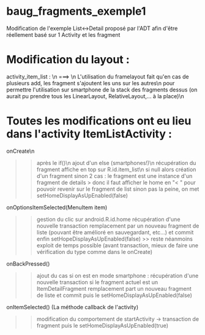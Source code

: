 baug_fragments_exemple1
=======================

Modification de l'exemple List&lt;->Detail proposé par l'ADT afin d'être réellement basé sur 1 Activity et les fragment


Modification du layout :
========================
activity_item_list : \n
<fragment /> ===> <FrameLayout />\n
L'utilisation du framelayout fait qu'en cas de plusieurs add, les fragment s'ajoutent les uns sur les autres\n
pour permettre l'utilisation sur smartphone de la stack des fragments dessus (on aurait pu prendre tous les LinearLayout, RelativeLayout,... à la place)\n

Toutes les modifications ont eu lieu dans l'activity ItemListActivity :
=======================================================================

onCreate\n
>>après le if()\n
>>ajout d'un else (smartphones!)\n
>>récupération du fragment affiche en top sur R.id.item_list\n
>> si null
>>  alors création d'un fragment
>> sinon 2 cas :
>> le fragment est une instance d'un fragment de details > donc il faut afficher le home en "< " pour pouvoir revenir sur le fragment de list
>> sinon pas la peine, on met setHomeDisplayAsUpEnabled(false)


onOptionsItemSelected(MenuItem item)
>> gestion du clic sur android.R.id.home
>> récupération d'une nouvelle transaction
>> remplacement par un nouveau fragment de liste (pouvant être amélioré en sauvegardant, etc...)
>> et commit
>> enfin setHopeDisplayAsUpEnabled(false) >> reste néanmoins exploit de temps possible (avant transaction, mieux de faire une vérification du type comme dans le onCreate)
    
onBackPressed()
>> ajout du cas si on est en mode smartphone :
>>    récupération d'une nouvelle transaction si le fragment actuel est un ItemDetailFragment
>>    remplacement part un nouveau fragment de liste
>>    et commit
>>    puis le setHomeDisplayAsUpEnabled(false)

onItemSelected() (La méthode callback de l'activity)
>>modification du comportement de startActivity -> transaction de fragment
>>    puis le setHomeDisplayAsUpEnabled(true)
